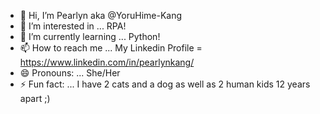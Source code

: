 - 👋 Hi, I’m Pearlyn aka @YoruHime-Kang
- 👀 I’m interested in ... RPA!
- 🌱 I’m currently learning ... Python!
- 📫 How to reach me ... My Linkedin Profile = https://www.linkedin.com/in/pearlynkang/
- 😄 Pronouns: ... She/Her
- ⚡ Fun fact: ... I have 2 cats and a dog as well as 2 human kids 12 years apart ;)

<!---
YoruHime-Kang/YoruHime-Kang is a ✨ special ✨ repository because its `README.md` (this file) appears on your GitHub profile.
You can click the Preview link to take a look at your changes.
--->

